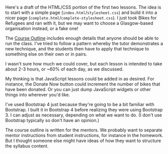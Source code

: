 Here's a draft of the HTML/CSS portion of the first two lessons. The idea is to start with a simple page (`index.html`/`stylesheet.css`) and build it into a nicer page (`complete.html`/`complete-stylesheet.css`). I just took Bikes for Refugees and ran with it, but we may want to choose a Glasgow-based organisation instead, or a fake one!

The [Course Outline](course-outline.md) includes enough details that anyone should be able to run the class. I've tried to follow a pattern whereby the tutor demonstrates a new technique, and the students then have to apply that technique to something else on their own or in pairs.

I wasn't sure how much we could cover, but each lesson is intended to take about 2-3 hours, or ~60% of each day, as we discussed.

My thinking is that JavaScript lessons could be added in as desired. For instance, the Donate Now button could increment the number of bikes that have been donated. Or you can just dump JavaScript widgets or other things into wherever you'd like.

I've used Bootstrap 4 just because they're going to be a bit familiar with Bootstrap. I built it in Bootstrap 4 before realizing they were using Bootstrap 3. I can adjust as necessary, depending on what we want to do. (I don't use Bootstrap typically so don't have an opinion.)

The course outline is written for the mentors. We probably want to separate mentor instructions from student instructions, for instance in the homework. But I thought someone else might have ideas of how they want to structure the syllabus content.
